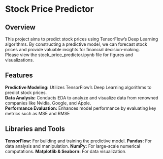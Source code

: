 # Stock Price Predictor
## Overview
This project aims to predict stock prices using TensorFlow’s Deep Learning algorithms. By constructing a predictive model, we can forecast stock prices and provide valuable insights for financial decision-making. \
Please view the stock_price_predictor.ipynb file for figures and visualizations.

## Features
**Predictive Modeling:** Utilizes TensorFlow’s Deep Learning algorithms to predict stock prices. \
**Data Analysis:** Conducts EDA to analyze and visualize data from renowned companies like Nvidia, Google, and Apple. \
**Performance Evaluation:** Enhances model performance by evaluating key metrics such as MSE and RMSE
## Libraries and Tools
**TensorFlow:** For building and training the predictive model.
**Pandas:** For data analysis and manipulation.
**NumPy:** For large-scale numerical computations.
**Matplotlib & Seaborn:** For data visualization.
